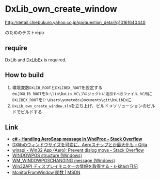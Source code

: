 # DxLib_own_create_window

http://detail.chiebukuro.yahoo.co.jp/qa/question_detail/q10161640440

のためのテストrepo

## require

DxLib and [DxLibEx](https://github.com/Nagarei/DxLibEx) is required.

## How to build

1. 環境変数``DXLIB_ROOT``と``DXLIBEX_ROOT``を設定する  
ex.)``DXLIB_ROOT``を``D:\lib\DxLib_VC\プロジェクトに追加すべきファイル_VC用``に  
``DXLIBEX_ROOT``を``C:\Users\yumetodo\Documents\git\DxLibEx``に
2. ``DxLib_own_create_window.sln``を立ち上げ、ビルド→ソリューションのビルドでビルドする

## Link
- **[c# - Handling AeroSnap message in WndProc - Stack Overflow](http://stackoverflow.com/questions/9321549/handling-aerosnap-message-in-wndproc)**
- [DXlibのウィンドウサイズを可変に、Aeroスナップとか最大化も - Qiita](http://qiita.com/hypertis/items/507c624dc5314b042cfa#%E6%A8%99%E6%BA%96%E3%81%AE%E5%A0%B4%E5%90%88)
- [winapi - Win32 App (Aero): Prevent dialog move - Stack Overflow](http://stackoverflow.com/questions/16169818/win32-app-aero-prevent-dialog-move)
- [WINDOWPOS structure (Windows)](https://msdn.microsoft.com/en-us/library/windows/desktop/ms632612(v=vs.85).aspx)
- [WM_WINDOWPOSCHANGING message (Windows)](https://msdn.microsoft.com/en-us/library/windows/desktop/ms632653(v=vs.85).aspx)
- [Win32API ディスプレイモニターの情報を取得する - s-kitaの日記](http://d.hatena.ne.jp/s-kita/20130502/1367485535)
- [MonitorFromWindow 関数 | MSDN](https://msdn.microsoft.com/ja-jp/library/cc410476.aspx)